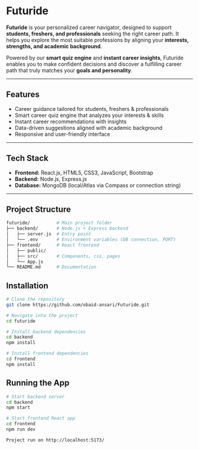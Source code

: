 # Futuride

**Futuride** is your personalized career navigator, designed to support **students, freshers, and professionals** seeking the right career path.
It helps you explore the most suitable professions by aligning your **interests, strengths, and academic background**.

Powered by our **smart quiz engine** and **instant career insights**, Futuride enables you to make confident decisions and discover a fulfilling career path that truly matches your **goals and personality**.

---

## Features

- Career guidance tailored for students, freshers & professionals
- Smart career quiz engine that analyzes your interests & skills
- Instant career recommendations with insights
- Data-driven suggestions aligned with academic background
- Responsive and user-friendly interface

---

## Tech Stack

- **Frontend:** React.js, HTML5, CSS3, JavaScript, Bootstrap
- **Backend:** Node.js, Express.js
- **Database:** MongoDB (local/Atlas via Compass or connection string)

---

## Project Structure

```bash
futuride/          # Main project folder
├── backend/       # Node.js + Express backend
│   ├── server.js  # Entry point
│   └── .env       # Environment variables (DB connection, PORT)
├── frontend/      # React frontend
│   ├── public/
│   ├── src/       # Components, css, pages
│   └── App.js
└── README.md      # Documentation
```

## Installation

```bash
# Clone the repository
git clone https://github.com/obaid-ansari/Futuride.git

# Navigate into the project
cd futuride

# Install backend dependencies
cd backend
npm install

# Install frontend dependencies
cd frontend
npm install
```

## Running the App

```bash
# Start backend server
cd backend
npm start

# Start frontend React app
cd frontend
npm run dev

Project run on http://localhost:5173/
```
